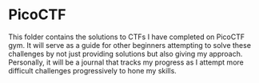 # PicoCTF

This folder contains the solutions to CTFs I have completed on PicoCTF gym. It will serve as a guide for other beginners attempting to solve these challenges by not just providing solutions but also giving my approach. Personally, it will be a journal that tracks my progress as I attempt more difficult challenges progressively to hone my skills.
